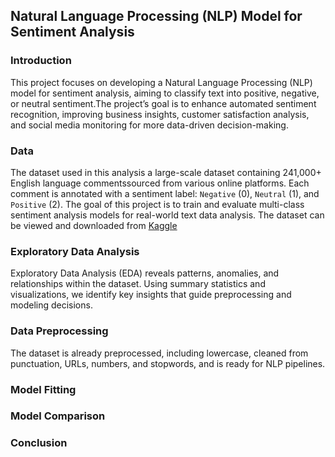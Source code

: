 ## Natural Language Processing  (NLP) Model for  Sentiment Analysis

### Introduction

This project focuses on developing a Natural Language Processing (NLP) model for sentiment analysis, aiming to classify text into positive, negative, or neutral sentiment.The project’s goal is to enhance automated sentiment recognition, improving business insights, customer satisfaction analysis, and social media monitoring for more data-driven decision-making.

### Data

The dataset used in this analysis a large-scale dataset containing 241,000+ English language commentssourced from various online platforms. Each comment is annotated with a sentiment label: `Negative` (0), `Neutral` (1), and `Positive` (2). The goal of this project is to train and evaluate multi-class sentiment analysis models for real-world text data analysis. The dataset can be viewed and downloaded from [Kaggle](https://www.kaggle.com/datasets/abdelmalekeladjelet/sentiment-analysis-dataset)

### Exploratory Data Analysis

Exploratory Data Analysis (EDA) reveals patterns, anomalies, and relationships within the dataset. Using summary statistics and visualizations, we identify key insights that guide preprocessing and modeling decisions.

### Data Preprocessing

The dataset is already preprocessed, including lowercase, cleaned from punctuation, URLs, numbers, and stopwords, and is ready for NLP pipelines.

### Model Fitting

### Model Comparison

### Conclusion
